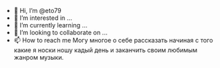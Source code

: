 - 👋 Hi, I’m @eto79
- 👀 I’m interested in ...
- 🌱 I’m currently learning ...
- 💞️ I’m looking to collaborate on ...
- 📫 How to reach me Могу многое о себе рассказать начиная с того какие я носки ношу кадый день и заканчить своим любимым жанром музыки.

<!---
eto79/eto79 is a ✨ special ✨ repository because its `README.md` (this file) appears on your GitHub profile.
You can click the Preview link to take a look at your changes.
--->

